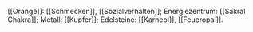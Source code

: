 [[Orange]]: [[Schmecken]], [[Sozialverhalten]]; Energiezentrum: [[Sakral Chakra]]; Metall: [[Kupfer]]; Edelsteine: [[Karneol]], [[Feueropal]].